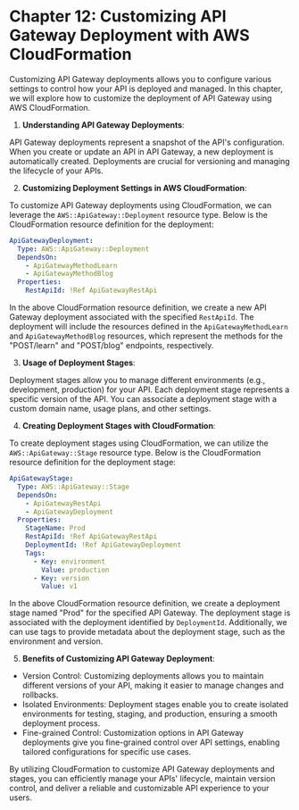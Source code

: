 # Chapter 12: Customizing API Gateway Deployment with AWS CloudFormation

Customizing API Gateway deployments allows you to configure various settings to control how your API is deployed and managed. In this chapter, we will explore how to customize the deployment of API Gateway using AWS CloudFormation.

1. **Understanding API Gateway Deployments**:

API Gateway deployments represent a snapshot of the API's configuration. When you create or update an API in API Gateway, a new deployment is automatically created. Deployments are crucial for versioning and managing the lifecycle of your APIs.

2. **Customizing Deployment Settings in AWS CloudFormation**:

To customize API Gateway deployments using CloudFormation, we can leverage the `AWS::ApiGateway::Deployment` resource type. Below is the CloudFormation resource definition for the deployment:

```yaml
ApiGatewayDeployment:
  Type: AWS::ApiGateway::Deployment
  DependsOn: 
    - ApiGatewayMethodLearn
    - ApiGatewayMethodBlog
  Properties:
    RestApiId: !Ref ApiGatewayRestApi
```

In the above CloudFormation resource definition, we create a new API Gateway deployment associated with the specified `RestApiId`. The deployment will include the resources defined in the `ApiGatewayMethodLearn` and `ApiGatewayMethodBlog` resources, which represent the methods for the "POST/learn" and "POST/blog" endpoints, respectively.

3. **Usage of Deployment Stages**:

Deployment stages allow you to manage different environments (e.g., development, production) for your API. Each deployment stage represents a specific version of the API. You can associate a deployment stage with a custom domain name, usage plans, and other settings.

4. **Creating Deployment Stages with CloudFormation**:

To create deployment stages using CloudFormation, we can utilize the `AWS::ApiGateway::Stage` resource type. Below is the CloudFormation resource definition for the deployment stage:

```yaml
ApiGatewayStage:
  Type: AWS::ApiGateway::Stage
  DependsOn: 
    - ApiGatewayRestApi
    - ApiGatewayDeployment
  Properties:
    StageName: Prod
    RestApiId: !Ref ApiGatewayRestApi
    DeploymentId: !Ref ApiGatewayDeployment
    Tags:
      - Key: environment
        Value: production
      - Key: version
        Value: v1
```

In the above CloudFormation resource definition, we create a deployment stage named "Prod" for the specified API Gateway. The deployment stage is associated with the deployment identified by `DeploymentId`. Additionally, we can use tags to provide metadata about the deployment stage, such as the environment and version.

5. **Benefits of Customizing API Gateway Deployment**:

- Version Control: Customizing deployments allows you to maintain different versions of your API, making it easier to manage changes and rollbacks.
- Isolated Environments: Deployment stages enable you to create isolated environments for testing, staging, and production, ensuring a smooth deployment process.
- Fine-grained Control: Customization options in API Gateway deployments give you fine-grained control over API settings, enabling tailored configurations for specific use cases.

By utilizing CloudFormation to customize API Gateway deployments and stages, you can efficiently manage your APIs' lifecycle, maintain version control, and deliver a reliable and customizable API experience to your users.